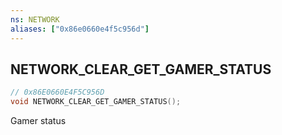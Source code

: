 ```yaml
---
ns: NETWORK
aliases: ["0x86e0660e4f5c956d"]
---
```

## NETWORK_CLEAR_GET_GAMER_STATUS

```c
// 0x86E0660E4F5C956D
void NETWORK_CLEAR_GET_GAMER_STATUS();
```

Gamer status

